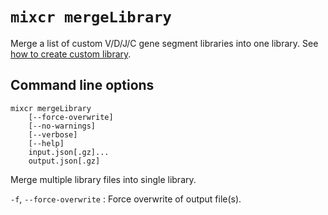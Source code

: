# `mixcr mergeLibrary`

Merge a list of custom V/D/J/C gene segment libraries into one library. See [how to create custom library](../guides/create-custom-library.md).

## Command line options

```
mixcr mergeLibrary 
    [--force-overwrite]
    [--no-warnings]
    [--verbose]
    [--help]
    input.json[.gz]...
    output.json[.gz]
```

Merge multiple library files into single library.

`-f`, `--force-overwrite`
: Force overwrite of output file(s).